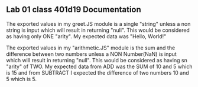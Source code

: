 

## Lab 01 class 401d19 Documentation
The exported values in my greet.JS module is a single "string" unless a non string is input which will result in returning "null". This would be considered as having only ONE "arity". My expected data was "Hello, World!"

The exported values in my "arithmetic.JS" module is the sum and the difference between two numbers unless a NON Number(NaN) is input which will result in returning "null". This would be considered as having sn "arity" of TWO. My expected data from ADD was the SUM of 10 and 5 which is 15 and from SUBTRACT I expected the difference of two numbers 10 and 5 which is 5.